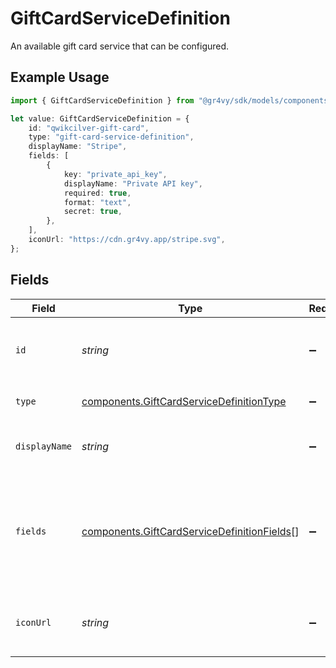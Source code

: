 # GiftCardServiceDefinition

An available gift card service that can be configured.

## Example Usage

```typescript
import { GiftCardServiceDefinition } from "@gr4vy/sdk/models/components";

let value: GiftCardServiceDefinition = {
    id: "qwikcilver-gift-card",
    type: "gift-card-service-definition",
    displayName: "Stripe",
    fields: [
        {
            key: "private_api_key",
            displayName: "Private API key",
            required: true,
            format: "text",
            secret: true,
        },
    ],
    iconUrl: "https://cdn.gr4vy.app/stripe.svg",
};
```

## Fields

| Field                                                                                                      | Type                                                                                                       | Required                                                                                                   | Description                                                                                                | Example                                                                                                    |
| ---------------------------------------------------------------------------------------------------------- | ---------------------------------------------------------------------------------------------------------- | ---------------------------------------------------------------------------------------------------------- | ---------------------------------------------------------------------------------------------------------- | ---------------------------------------------------------------------------------------------------------- |
| `id`                                                                                                       | *string*                                                                                                   | :heavy_minus_sign:                                                                                         | The ID of the gift card service definition.                                                                | qwikcilver-gift-card                                                                                       |
| `type`                                                                                                     | [components.GiftCardServiceDefinitionType](../../models/components/giftcardservicedefinitiontype.md)       | :heavy_minus_sign:                                                                                         | `gift-card-service-definition`.                                                                            | gift-card-service-definition                                                                               |
| `displayName`                                                                                              | *string*                                                                                                   | :heavy_minus_sign:                                                                                         | The display name of this service.                                                                          | Stripe                                                                                                     |
| `fields`                                                                                                   | [components.GiftCardServiceDefinitionFields](../../models/components/giftcardservicedefinitionfields.md)[] | :heavy_minus_sign:                                                                                         | A list of fields that need to be submitted when activating the payment. service.                           |                                                                                                            |
| `iconUrl`                                                                                                  | *string*                                                                                                   | :heavy_minus_sign:                                                                                         | An icon to display for the payment service.                                                                | https://cdn.gr4vy.app/stripe.svg                                                                           |